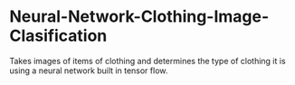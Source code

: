 # Neural-Network-Clothing-Image-Clasification

Takes images of items of clothing and determines the type of clothing it is using a neural network built in tensor flow.
